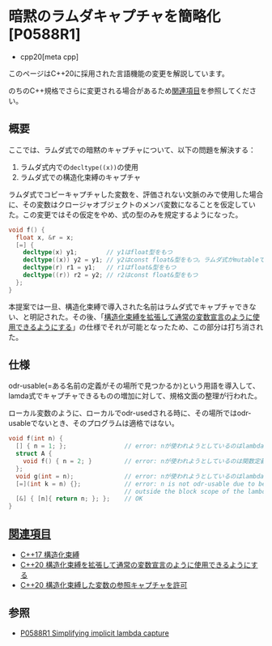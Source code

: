 # 暗黙のラムダキャプチャを簡略化 [P0588R1]
* cpp20[meta cpp]

<!-- start lang caution -->

このページはC++20に採用された言語機能の変更を解説しています。

のちのC++規格でさらに変更される場合があるため[関連項目](#relative-page)を参照してください。

<!-- last lang caution -->

## 概要
ここでは、ラムダ式での暗黙のキャプチャについて、以下の問題を解決する：

1. ラムダ式内での`decltype((x))`の使用
2. ラムダ式での構造化束縛のキャプチャ

ラムダ式でコピーキャプチャした変数を、評価されない文脈のみで使用した場合に、その変数はクロージャオブジェクトのメンバ変数になることを仮定していた。この変更ではその仮定をやめ、式の型のみを規定するようになった。

```cpp
void f() {
  float x, &r = x;
  [=] {
    decltype(x) y1;        // y1はfloat型をもつ
    decltype((x)) y2 = y1; // y2はconst float&型をもつ。ラムダ式がmutableではなくxが左辺値であるため
    decltype(r) r1 = y1;   // r1はfloat&型をもつ
    decltype((r)) r2 = y2; // r2はconst float&型をもつ
  };
}
```

本提案では一旦、構造化束縛で導入された名前はラムダ式でキャプチャできない、と明記された。その後、「[構造化束縛を拡張して通常の変数宣言のように使用できるようにする](extending_structured_bindings_to_be_more_like_variable_declarations.md)」の仕様でそれが可能となったため、この部分は打ち消された。

## 仕様

odr-usable(=ある名前の定義がその場所で見つかるか)という用語を導入して、lamda式でキャプチャできるものの増加に対して、規格文面の整理が行われた。

ローカル変数のように、ローカルでodr-usedされる時に、その場所ではodr-usableでないとき、そのプログラムは適格ではない。

```cpp
void f(int n) {
  [] { n = 1; };                // error: nが使われようとしているのはlambda式の中なので、odr-usableではない
  struct A {
    void f() { n = 2; }         // error: nが使われようとしているのは関数定義スコープの中なので、odr-usableではない
  };
  void g(int = n);              // error: nが使われようとしているのはlambda式以外の関数引数スコープの中なので、odr-usableではない
  [=](int k = n) {};            // error: n is not odr-usable due to being
                                // outside the block scope of the lambda-expression
  [&] { [n]{ return n; }; };    // OK
}
```

## <a id="relative-page" href="#relative-page">関連項目</a>
- [C++17 構造化束縛](/lang/cpp17/structured_bindings.md)
- [C++20 構造化束縛を拡張して通常の変数宣言のように使用できるようにする](extending_structured_bindings_to_be_more_like_variable_declarations.md)
- [C++20 構造化束縛した変数の参照キャプチャを許可](reference_capture_of_structured_bindings.md)

## 参照
- [P0588R1 Simplifying implicit lambda capture](https://www.open-std.org/jtc1/sc22/wg21/docs/papers/2017/p0588r1.html)

